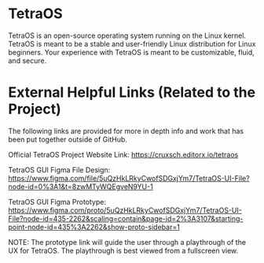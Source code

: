 # TetraOS

TetraOS is an open-source operating system running on the Linux kernel. TetraOS is meant to be a stable and user-friendly Linux distribution for Linux beginners. Your experience with TetraOS is meant to be customizable, fluid, and secure.

# External Helpful Links (Related to the Project)

The following links are provided for more in depth info and work that has been put together outside of GitHub.

Official TetraOS Project Website Link: https://cruxsch.editorx.io/tetraos

TetraOS GUI Figma File Design: https://www.figma.com/file/5uQzHkLRkyCwofSDGxjYm7/TetraOS-UI-File?node-id=0%3A1&t=8zwMTyWQEgveN9YU-1

TetraOS GUI Figma Prototype: https://www.figma.com/proto/5uQzHkLRkyCwofSDGxjYm7/TetraOS-UI-File?node-id=435-2262&scaling=contain&page-id=2%3A3107&starting-point-node-id=435%3A2262&show-proto-sidebar=1

NOTE: The prototype link will guide the user through a playthrough of the UX for TetraOS. The playthrough is best viewed from a fullscreen view. 

